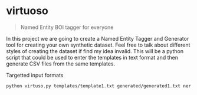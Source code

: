 # virtuoso
> Named Entity BOI tagger for everyone

In this project we are going to create a Named Entity Tagger and Generator tool for creating your own synthetic dataset. Feel free to talk about different styles of creating the dataset if find my idea invalid. This will be a python script that could be used to enter the templates in text format and then generate CSV files from the same templates. 

Targetted input formats
```bash
python virtuso.py templates/template1.txt generated/generated1.txt ner
```